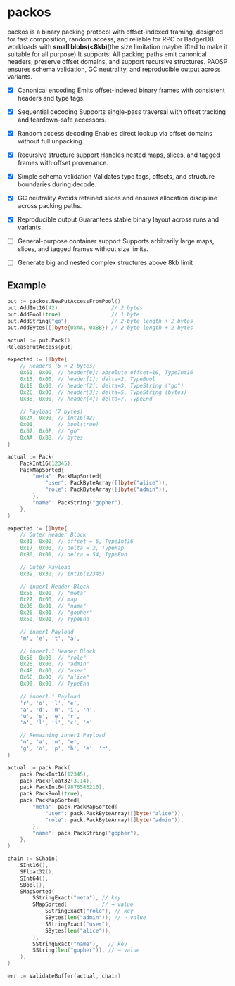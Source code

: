 # packos
packos is a binary packing protocol with offset-indexed framing, designed for fast composition, random access, and reliable for  RPC or BadgerDB workloads with **small blobs(<8kb)**(the size limitation maybe lifted to make it suitable for all purpose) 
It supports:
All packing paths emit canonical headers, preserve offset domains, and support recursive structures. PAOSP ensures schema validation, GC neutrality, and reproducible output across variants.

- [x] Canonical encoding
Emits offset-indexed binary frames with consistent headers and type tags.
- [x] Sequential decoding
Supports single-pass traversal with offset tracking and teardown-safe accessors.
- [x] Random access decoding
Enables direct lookup via offset domains without full unpacking.
- [x] Recursive structure support
Handles nested maps, slices, and tagged frames with offset provenance.
- [x] Simple schema validation
Validates type tags, offsets, and structure boundaries during decode.
- [x] GC neutrality
Avoids retained slices and ensures allocation discipline across packing paths.
- [x] Reproducible output
Guarantees stable binary layout across runs and variants.
- [ ] General-purpose container support
Supports arbitrarily large maps, slices, and tagged frames without size limits.
- [ ] Generate big and nested complex structures above 8kb limit


## Example


```go
put := packos.NewPutAccessFromPool()
put.AddInt16(42)                 // 2 bytes
put.AddBool(true)                // 1 byte
put.AddString("go")              // 2-byte length + 2 bytes
put.AddBytes([]byte{0xAA, 0xBB}) // 2-byte length + 2 bytes

actual := put.Pack()
ReleasePutAccess(put)

expected := []byte{
	// Headers (5 × 2 bytes)
	0x51, 0x00, // header[0]: absolute offset=10, TypeInt16
	0x15, 0x00, // header[1]: delta=2, TypeBool
	0x1E, 0x00, // header[2]: delta=3, TypeString ("go")
	0x2E, 0x00, // header[3]: delta=5, TypeString (bytes)
	0x38, 0x00, // header[4]: delta=7, TypeEnd

	// Payload (7 bytes)
	0x2A, 0x00, // int16(42)
	0x01,       // bool(true)
	0x67, 0x6F, // "go"
	0xAA, 0xBB, // bytes
}
```

```go
actual := Pack(
	PackInt16(12345),
	PackMapSorted{
		"meta": PackMapSorted{
			"user": PackByteArray([]byte("alice")),
			"role": PackByteArray([]byte("admin")),
		},
		"name": PackString("gopher"),
	},
)

expected := []byte{
	// Outer Header Block
	0x31, 0x00, // offset = 6, TypeInt16
	0x17, 0x00, // delta = 2, TypeMap
	0xB0, 0x01, // delta = 54, TypeEnd

	// Outer Payload
	0x39, 0x30, // int16(12345)

	// inner1 Header Block
	0x56, 0x00, // "meta"
	0x27, 0x00, // map
	0x06, 0x01, // "name"
	0x26, 0x01, // "gopher"
	0x50, 0x01, // TypeEnd

	// inner1 Payload
	'm', 'e', 't', 'a',

	// inner1.1 Header Block
	0x56, 0x00, // "role"
	0x26, 0x00, // "admin"
	0x4E, 0x00, // "user"
	0x6E, 0x00, // "alice"
	0x90, 0x00, // TypeEnd

	// inner1.1 Payload
	'r', 'o', 'l', 'e',
	'a', 'd', 'm', 'i', 'n',
	'u', 's', 'e', 'r',
	'a', 'l', 'i', 'c', 'e',

	// Remaining inner1 Payload
	'n', 'a', 'm', 'e',
	'g', 'o', 'p', 'h', 'e', 'r',	
}

```

```go
actual := pack.Pack(
	pack.PackInt16(12345),
	pack.PackFloat32(3.14),
	pack.PackInt64(9876543210),
	pack.PackBool(true),
	pack.PackMapSorted{
		"meta": pack.PackMapSorted{
			"user": pack.PackByteArray([]byte("alice")),
			"role": pack.PackByteArray([]byte("admin")),
		},
		"name": pack.PackString("gopher"),
	},
)

chain := SChain(
	SInt16(),
	SFloat32(),
	SInt64(),
	SBool(),
	SMapSorted(
		SStringExact("meta"), // key
		SMapSorted(           // → value
			SStringExact("role"), // key
			SBytes(len("admin")), // → value
			SStringExact("user"),
			SBytes(len("alice")),
		),
		SStringExact("name"),   // key
		SString(len("gopher")), // → value
	),
)

err := ValidateBuffer(actual, chain)
```
